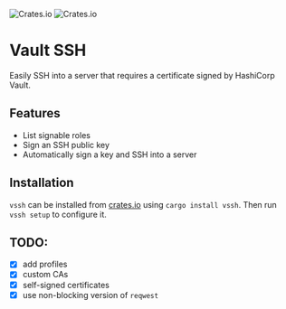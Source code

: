 ![Crates.io](https://img.shields.io/crates/d/vssh)
![Crates.io](https://img.shields.io/crates/v/vssh)

# Vault SSH
Easily SSH into a server that requires a certificate signed by HashiCorp Vault.

## Features
- List signable roles
- Sign an SSH public key
- Automatically sign a key and SSH into a server

## Installation
`vssh` can be installed from [crates.io](https://crates.io) using `cargo install vssh`.
Then run `vssh setup` to configure it.

## TODO:
  - [x] add profiles
  - [x] custom CAs
  - [x] self-signed certificates
  - [x] use non-blocking version of `reqwest`
